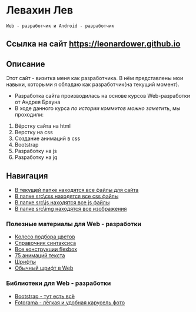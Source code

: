 # Левахин Лев
`Web - разработчик и Android - разработчик`

## Ссылка на сайт https://leonardower.github.io

## Описание
Этот сайт - визитка меня как разработчика. В нём представлены мои навыки, которыми я обладаю как разработчик(на текущий момент).
- Разработка сайта производилась на основе курсов Web-разработки от Андрея Брауна
- В ходе данного курса *по истории коммитов можно заметить*, мы проходили:
1. Вёрстку сайта на html
2. Верстку на css
3. Создание анимаций в css
4. Bootstrap
5. Разработку на js
6. Разработку на jq


## Навигация
- [В текущей папке находятся все файлы для сайта]()
- [В папке src\css находятся все css файлы](css)
- [В папке src\js находятся все js файлы](js)
- [В папке src\img находятся все изображения](img)

### Полезные материалы для Web - разработки
- [Колесо подбора цветов](https://get-color.ru/color-wheel/)
- [Справочник синтаксиса](https://webref.ru/css)
- [Все конструкции flexbox](https://habr.com/ru/articles/467049/)
- [75 анимаций текста](https://frontendresource.com/css-text-animations/)
- [Шрифты](https://fonts.google.com)
- [Обычный шрифт в Web](https://www.font2web.com/)

### Библиотеки для Web - разработки
- [Bootstrap - тут есть всё](https://getbootstrap.com/docs/5.3/customize/overview/)
- [Fotorama - лёгкая и удобная карусель фото](https://fotorama.ucoz.org)